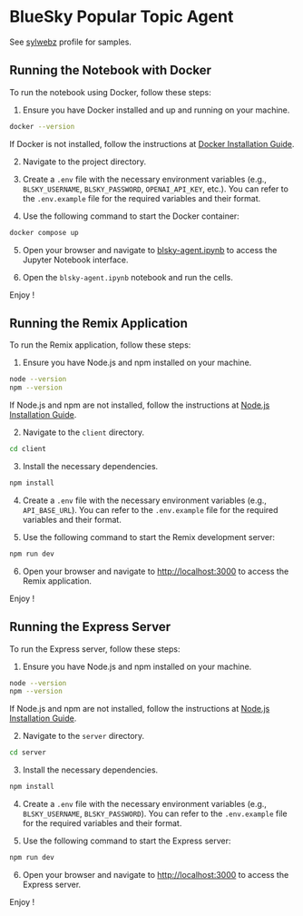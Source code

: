 # BlueSky Popular Topic Agent

See [sylwebz](https://bsky.app/profile/sylwebz.bsky.social) profile for samples.

## Running the Notebook with Docker

To run the notebook using Docker, follow these steps:

1. Ensure you have Docker installed and up and running on your machine.
```sh
docker --version
```

If Docker is not installed, follow the instructions at [Docker Installation Guide](https://docs.docker.com/engine/install/).

2. Navigate to the project directory.

3. Create a `.env` file with the necessary environment variables (e.g., `BLSKY_USERNAME`, `BLSKY_PASSWORD`, `OPENAI_API_KEY`, etc.). You can refer to the `.env.example` file for the required variables and their format.

4. Use the following command to start the Docker container:
```sh
docker compose up
```

5. Open your browser and navigate to [blsky-agent.ipynb](http://127.0.0.1:8888/lab/tree/work/blsky-agent.ipynb) to access the Jupyter Notebook interface.

6. Open the `blsky-agent.ipynb` notebook and run the cells.

Enjoy !

## Running the Remix Application

To run the Remix application, follow these steps:

1. Ensure you have Node.js and npm installed on your machine.
```sh
node --version
npm --version
```

If Node.js and npm are not installed, follow the instructions at [Node.js Installation Guide](https://nodejs.org/en/download/).

2. Navigate to the `client` directory.
```sh
cd client
```

3. Install the necessary dependencies.
```sh
npm install
```

4. Create a `.env` file with the necessary environment variables (e.g., `API_BASE_URL`). You can refer to the `.env.example` file for the required variables and their format.

5. Use the following command to start the Remix development server:
```sh
npm run dev
```

6. Open your browser and navigate to [http://localhost:3000](http://localhost:3000) to access the Remix application.

Enjoy !

## Running the Express Server

To run the Express server, follow these steps:

1. Ensure you have Node.js and npm installed on your machine.
```sh
node --version
npm --version
```

If Node.js and npm are not installed, follow the instructions at [Node.js Installation Guide](https://nodejs.org/en/download/).

2. Navigate to the `server` directory.
```sh
cd server
```

3. Install the necessary dependencies.
```sh
npm install
```

4. Create a `.env` file with the necessary environment variables (e.g., `BLSKY_USERNAME`, `BLSKY_PASSWORD`). You can refer to the `.env.example` file for the required variables and their format.

5. Use the following command to start the Express server:
```sh
npm run dev
```

6. Open your browser and navigate to [http://localhost:3000](http://localhost:3000) to access the Express server.

Enjoy !

